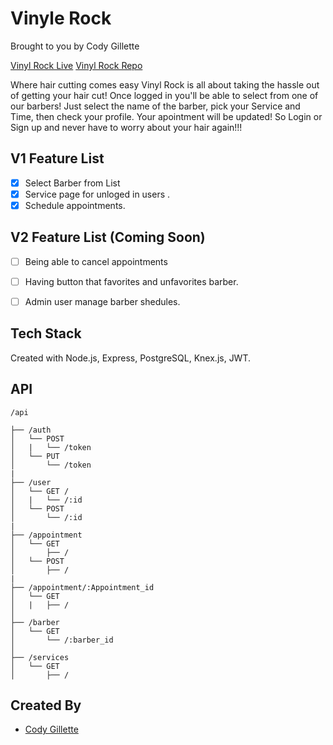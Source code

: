# Vinyle Rock
Brought to you by Cody Gillette

[Vinyl Rock Live](https://vinyl-rock-barbershop.cgillette12.now.sh/ "Live Site")
[Vinyl Rock Repo](https://github.com/cgillette12/Vinyl-Rock-Barbershop "Front End Repo")

Where hair cutting comes easy Vinyl Rock is all about taking the hassle out of getting your hair cut!
Once logged in you'll be able to select from one of our barbers! Just select the name of the barber, pick your Service and Time, then check your profile. Your apointment will be updated! So Login or Sign up and never have to worry about your hair again!!!


## V1 Feature List
- [x] Select Barber from List
- [x] Service page for unloged in users .
- [x] Schedule appointments. 

## V2 Feature List (Coming Soon)
- [ ] Being able to cancel appointments
- [ ] Having button that favorites and unfavorites barber.  
- [ ] Admin user manage barber shedules.



## Tech Stack
Created with Node.js, Express, PostgreSQL, Knex.js, JWT. 

## API 
```
/api

├── /auth
│   └── POST
│   |   └── /token
│   └── PUT
│       └── /token
|
├── /user
│   └── GET /
│   |   └── /:id
│   └── POST
│       └── /:id
|
├── /appointment
│   └── GET
│       ├── /
│   └── POST
│       ├── /
|
├── /appointment/:Appointment_id
│   └── GET
│   |   ├── /
│
├── /barber
│   └── GET
│       └── /:barber_id
│ 
├── /services
│   └── GET
│       ├── /
```

## Created By
* [Cody Gillette](https://github.com/cgillette12 "Cody's Github")

